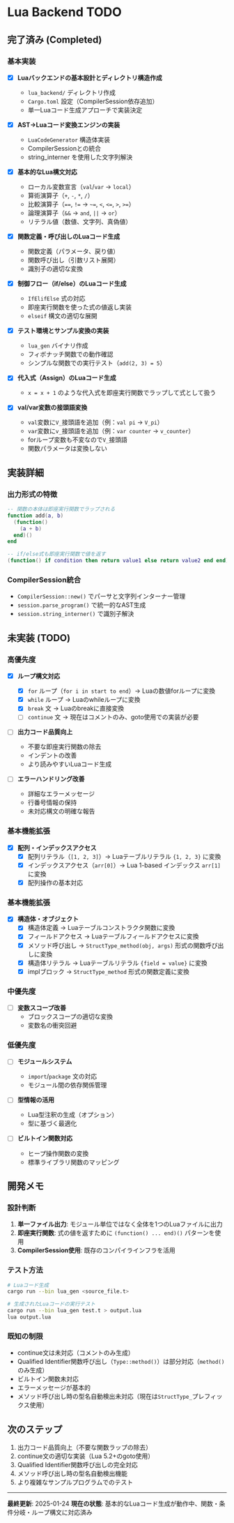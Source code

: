 # Lua Backend TODO

## 完了済み (Completed)

### 基本実装
- [x] **Luaバックエンドの基本設計とディレクトリ構造作成**
  - `lua_backend/` ディレクトリ作成
  - `Cargo.toml` 設定（CompilerSession依存追加）
  - 単一Luaコード生成アプローチで実装決定

- [x] **AST→Luaコード変換エンジンの実装**
  - `LuaCodeGenerator` 構造体実装
  - CompilerSessionとの統合
  - string_interner を使用した文字列解決

- [x] **基本的なLua構文対応**
  - ローカル変数宣言（`val`/`var` → `local`）
  - 算術演算子（`+`, `-`, `*`, `/`）
  - 比較演算子（`==`, `!=` → `~=`, `<`, `<=`, `>`, `>=`）
  - 論理演算子（`&&` → `and`, `||` → `or`）
  - リテラル値（数値、文字列、真偽値）

- [x] **関数定義・呼び出しのLuaコード生成**
  - 関数定義（パラメータ、戻り値）
  - 関数呼び出し（引数リスト展開）
  - 識別子の適切な変換

- [x] **制御フロー（if/else）のLuaコード生成**
  - `IfElifElse` 式の対応
  - 即座実行関数を使った式の値返し実装
  - `elseif` 構文の適切な展開

- [x] **テスト環境とサンプル変換の実装**
  - `lua_gen` バイナリ作成
  - フィボナッチ関数での動作確認
  - シンプルな関数での実行テスト（`add(2, 3) = 5`）

- [x] **代入式（Assign）のLuaコード生成**
  - `x = x + 1` のような代入式を即座実行関数でラップして式として扱う

- [x] **val/var変数の接頭語変換**
  - `val`変数に`V_`接頭語を追加（例：`val pi` → `V_pi`）
  - `var`変数に`v_`接頭語を追加（例：`var counter` → `v_counter`）
  - forループ変数も不変なので`V_`接頭語
  - 関数パラメータは変換しない

## 実装詳細

### 出力形式の特徴
```lua
-- 関数の本体は即座実行関数でラップされる
function add(a, b)
  (function()
    (a + b)
  end)()
end

-- if/else式も即座実行関数で値を返す
(function() if condition then return value1 else return value2 end end)()
```

### CompilerSession統合
- `CompilerSession::new()` でパーサと文字列インターナー管理
- `session.parse_program()` で統一的なAST生成
- `session.string_interner()` で識別子解決

## 未実装 (TODO)

### 高優先度
- [x] **ループ構文対応**
  - [x] `for` ループ（`for i in start to end`）→ Luaの数値forループに変換
  - [x] `while` ループ → Luaのwhileループに変換
  - [x] `break` 文 → Luaのbreakに直接変換
  - [ ] `continue` 文 → 現在はコメントのみ、goto使用での実装が必要

- [ ] **出力コード品質向上**
  - 不要な即座実行関数の除去
  - インデントの改善
  - より読みやすいLuaコード生成

- [ ] **エラーハンドリング改善**
  - 詳細なエラーメッセージ
  - 行番号情報の保持
  - 未対応構文の明確な報告

### 基本機能拡張
- [x] **配列・インデックスアクセス**
  - [x] 配列リテラル（`[1, 2, 3]`）→ Luaテーブルリテラル `{1, 2, 3}` に変換
  - [x] インデックスアクセス（`arr[0]`）→ Lua 1-based インデックス `arr[1]` に変換
  - [x] 配列操作の基本対応

### 基本機能拡張
- [x] **構造体・オブジェクト**
  - [x] 構造体定義 → Luaテーブルコンストラクタ関数に変換
  - [x] フィールドアクセス → Luaテーブルフィールドアクセスに変換
  - [x] メソッド呼び出し → `StructType_method(obj, args)` 形式の関数呼び出しに変換
  - [x] 構造体リテラル → Luaテーブルリテラル `{field = value}` に変換
  - [x] implブロック → `StructType_method` 形式の関数定義に変換

### 中優先度

- [ ] **変数スコープ改善**
  - ブロックスコープの適切な変換
  - 変数名の衝突回避

### 低優先度
- [ ] **モジュールシステム**
  - `import`/`package` 文の対応
  - モジュール間の依存関係管理

- [ ] **型情報の活用**
  - Lua型注釈の生成（オプション）
  - 型に基づく最適化

- [ ] **ビルトイン関数対応**
  - ヒープ操作関数の変換
  - 標準ライブラリ関数のマッピング

## 開発メモ

### 設計判断
1. **単一ファイル出力**: モジュール単位ではなく全体を1つのLuaファイルに出力
2. **即座実行関数**: 式の値を返すために `(function() ... end)()` パターンを使用
3. **CompilerSession使用**: 既存のコンパイラインフラを活用

### テスト方法
```bash
# Luaコード生成
cargo run --bin lua_gen <source_file.t>

# 生成されたLuaコードの実行テスト
cargo run --bin lua_gen test.t > output.lua
lua output.lua
```

### 既知の制限
- continue文は未対応（コメントのみ生成）
- Qualified Identifier関数呼び出し（`Type::method()`）は部分対応（`method()`のみ生成）
- ビルトイン関数未対応
- エラーメッセージが基本的
- メソッド呼び出し時の型名自動検出未対応（現在は`StructType_`プレフィックス使用）

## 次のステップ

1. 出力コード品質向上（不要な関数ラップの除去）
2. continue文の適切な実装（Lua 5.2+のgoto使用）
3. Qualified Identifier関数呼び出しの完全対応
4. メソッド呼び出し時の型名自動検出機能
5. より複雑なサンプルプログラムでのテスト

---

**最終更新**: 2025-01-24
**現在の状態**: 基本的なLuaコード生成が動作中、関数・条件分岐・ループ構文に対応済み